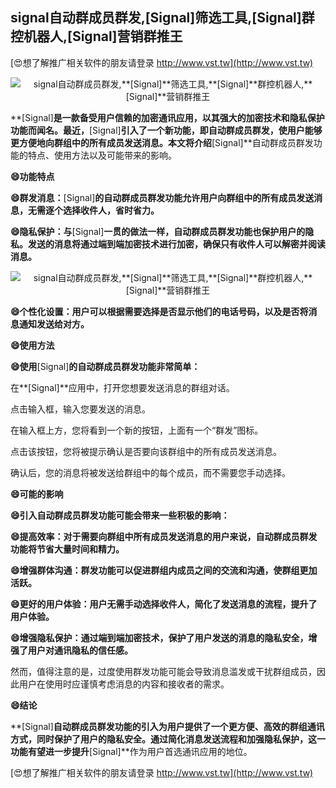 ## **signal自动群成员群发,**[Signal]**筛选工具,**[Signal]**群控机器人,**[Signal]**营销群推王**

[😍想了解推广相关软件的朋友请登录 http://www.vst.tw](http://www.vst.tw)

 <center><img src="https://vst.tw/MP4/tuiguang/png/6.png" alt="signal自动群成员群发,**[Signal]**筛选工具,**[Signal]**群控机器人,**[Signal]**营销群推王"></center>

**[Signal]**是一款备受用户信赖的加密通讯应用，以其强大的加密技术和隐私保护功能而闻名。最近，**[Signal]**引入了一个新功能，即自动群成员群发，使用户能够更方便地向群组中的所有成员发送消息。本文将介绍**[Signal]**自动群成员群发功能的特点、使用方法以及可能带来的影响。

**😄功能特点**

**😄群发消息：**[Signal]**的自动群成员群发功能允许用户向群组中的所有成员发送消息，无需逐个选择收件人，省时省力。**

**😄隐私保护：与**[Signal]**一贯的做法一样，自动群成员群发功能也保护用户的隐私。发送的消息将通过端到端加密技术进行加密，确保只有收件人可以解密并阅读消息。**

 <center><img src="https://vst.tw/MP4/tuiguang/png/6.png" alt="signal自动群成员群发,**[Signal]**筛选工具,**[Signal]**群控机器人,**[Signal]**营销群推王"></center>

**😄个性化设置：用户可以根据需要选择是否显示他们的电话号码，以及是否将消息通知发送给对方。**

**😄使用方法**

**😄使用**[Signal]**的自动群成员群发功能非常简单：**

在**[Signal]**应用中，打开您想要发送消息的群组对话。

点击输入框，输入您要发送的消息。

在输入框上方，您将看到一个新的按钮，上面有一个“群发”图标。

点击该按钮，您将被提示确认是否要向该群组中的所有成员发送消息。

确认后，您的消息将被发送给群组中的每个成员，而不需要您手动选择。

**😄可能的影响**

**😄引入自动群成员群发功能可能会带来一些积极的影响：**

**😄提高效率：对于需要向群组中所有成员发送消息的用户来说，自动群成员群发功能将节省大量时间和精力。**

**😄增强群体沟通：群发功能可以促进群组内成员之间的交流和沟通，使群组更加活跃。**

**😄更好的用户体验：用户无需手动选择收件人，简化了发送消息的流程，提升了用户体验。**

**😄增强隐私保护：通过端到端加密技术，保护了用户发送的消息的隐私安全，增强了用户对通讯隐私的信任感。**

然而，值得注意的是，过度使用群发功能可能会导致消息滥发或干扰群组成员，因此用户在使用时应谨慎考虑消息的内容和接收者的需求。

**😄结论**

**[Signal]**自动群成员群发功能的引入为用户提供了一个更方便、高效的群组通讯方式，同时保护了用户的隐私安全。通过简化消息发送流程和加强隐私保护，这一功能有望进一步提升**[Signal]**作为用户首选通讯应用的地位。

[😍想了解推广相关软件的朋友请登录 http://www.vst.tw](http://www.vst.tw)




